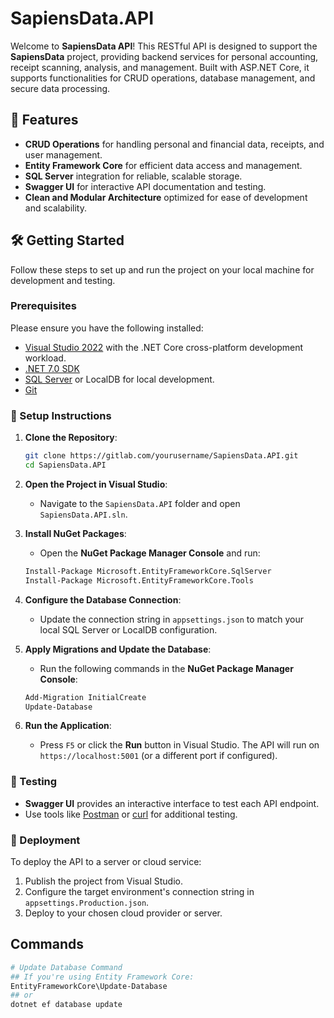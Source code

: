 # SapiensData.API

Welcome to **SapiensData API**! This RESTful API is designed to support the **SapiensData** project, providing backend services for personal accounting, receipt scanning, analysis, and management. Built with ASP.NET Core, it supports functionalities for CRUD operations, database management, and secure data processing.

## 🚀 Features

- **CRUD Operations** for handling personal and financial data, receipts, and user management.
- **Entity Framework Core** for efficient data access and management.
- **SQL Server** integration for reliable, scalable storage.
- **Swagger UI** for interactive API documentation and testing.
- **Clean and Modular Architecture** optimized for ease of development and scalability.

## 🛠️ Getting Started

Follow these steps to set up and run the project on your local machine for development and testing.

### Prerequisites

Please ensure you have the following installed:

- [Visual Studio 2022](https://visualstudio.microsoft.com/) with the .NET Core cross-platform development workload.
- [.NET 7.0 SDK](https://dotnet.microsoft.com/download/dotnet/7.0)
- [SQL Server](https://www.microsoft.com/en-us/sql-server/sql-server-downloads) or LocalDB for local development.
- [Git](https://git-scm.com/)

### 🔧 Setup Instructions

1. **Clone the Repository**:
   ```bash
   git clone https://gitlab.com/yourusername/SapiensData.API.git
   cd SapiensData.API
   ```

2. **Open the Project in Visual Studio**:
   - Navigate to the `SapiensData.API` folder and open `SapiensData.API.sln`.

3. **Install NuGet Packages**:
   - Open the **NuGet Package Manager Console** and run:

   ```bash
   Install-Package Microsoft.EntityFrameworkCore.SqlServer
   Install-Package Microsoft.EntityFrameworkCore.Tools
   ```

4. **Configure the Database Connection**:
   - Update the connection string in `appsettings.json` to match your local SQL Server or LocalDB configuration.

5. **Apply Migrations and Update the Database**:
   - Run the following commands in the **NuGet Package Manager Console**:

   ```bash
   Add-Migration InitialCreate
   Update-Database
   ```

6. **Run the Application**:
   - Press `F5` or click the **Run** button in Visual Studio. The API will run on `https://localhost:5001` (or a different port if configured).

### 🧪 Testing

- **Swagger UI** provides an interactive interface to test each API endpoint.
- Use tools like [Postman](https://www.postman.com/) or [curl](https://curl.se/) for additional testing.

### 🚀 Deployment

To deploy the API to a server or cloud service:

1. Publish the project from Visual Studio.
2. Configure the target environment's connection string in `appsettings.Production.json`.
3. Deploy to your chosen cloud provider or server.

## Commands

```bash
# Update Database Command
## If you're using Entity Framework Core:
EntityFrameworkCore\Update-Database 
## or 
dotnet ef database update
```
